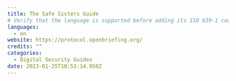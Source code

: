 ```yaml
---
title: The Safe Sisters Guide
# Verify that the language is supported before adding its ISO 639-1 code here. without the country code, i.e. ms instead of ms_MY.
languages:
  - en
website: https://protocol.openbriefing.org/
credits: ""
categories:
  - Digital Security Guides
date: 2023-01-25T10:53:14.958Z
---
```

